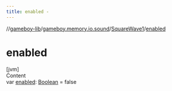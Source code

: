 ```yaml
---
title: enabled -
---
```

//[gameboy-lib](../../index.md)/[gameboy.memory.io.sound](../index.md)/[SquareWave1](index.md)/[enabled](enabled.md)



# enabled  
[jvm]  
Content  
var [enabled](enabled.md): [Boolean](https://kotlinlang.org/api/latest/jvm/stdlib/kotlin/-boolean/index.html) = false  



